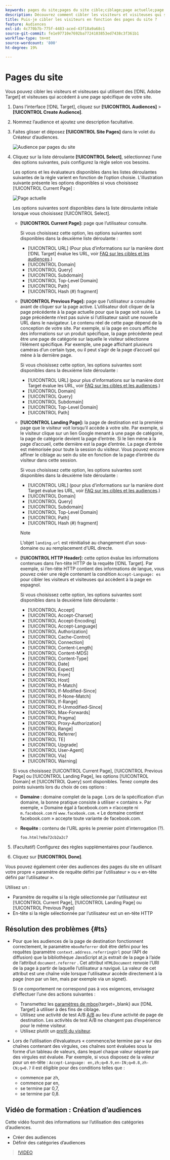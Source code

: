 ```yaml
---
keywords: pages du site;pages du site cible;ciblage;page actuelle;page actuelle cible;page précédente;page précédente cible;page de destination;page de destination cible;en-tête http
description: Découvrez comment cibler les visiteurs et visiteuses qui se trouvent sur une page spécifique  [!DNL Adobe Target]  votre site à l’aide de .
title: Puis-je cibler les visiteurs en fonction des pages du site ?
feature: Audiences
exl-id: 4c770b7b-775f-4483-aced-43f18a9a68c1
source-git-commit: fe1e97710e7692ba7724103853ed7438c3f361b1
workflow-type: tm+mt
source-wordcount: '800'
ht-degree: 19%

---
```


# Pages du site

Vous pouvez cibler les visiteurs et visiteuses qui utilisent des [!DNL Adobe Target] et visiteuses qui accèdent à une page spécifique de votre site.

1. Dans l’interface [!DNL Target], cliquez sur **[!UICONTROL Audiences]** > **[!UICONTROL Create Audience]**.
1. Nommez l’audience et ajoutez une description facultative.
1. Faites glisser et déposez **[!UICONTROL Site Pages]** dans le volet du Créateur d’audiences.

   ![Audience par pages du site](assets/target_site_pages.png)

1. Cliquez sur la liste déroulante **[!UICONTROL Select]**, sélectionnez l’une des options suivantes, puis configurez la règle selon vos besoins.

   Les options et les évaluateurs disponibles dans les listes déroulantes suivantes de la règle varient en fonction de l’option choisie. L’illustration suivante présente les options disponibles si vous choisissez [!UICONTROL Current Page] :

   ![Page actuelle](assets/current-page.png)

   Les options suivantes sont disponibles dans la liste déroulante initiale lorsque vous choisissez [!UICONTROL Select].

   * **[!UICONTROL Current Page]:** page que l’utilisateur consulte.

     Si vous choisissez cette option, les options suivantes sont disponibles dans la deuxième liste déroulante :

      * [!UICONTROL URL] (Pour plus d’informations sur la manière dont [!DNL Target] évalue les URL, voir [FAQ sur les cibles et les audiences](/help/main/c-target/c-troubleshooting-targets-and-audiences/troubleshooting-targets-and-audiences.md).)
      * [!UICONTROL Domain]
      * [!UICONTROL Query]
      * [!UICONTROL Subdomain]
      * [!UICONTROL Top-Level Domain]
      * [!UICONTROL Path]
      * [!UICONTROL Hash (#) fragment]

   * **[!UICONTROL Previous Page]:** page que l’utilisateur a consultée avant de cliquer sur la page active. L’utilisateur doit cliquer de la page précédente à la page actuelle pour que la page soit suivie. La page précédente n’est pas suivie si l’utilisateur saisit une nouvelle URL dans le navigateur. Le contenu réel de cette page dépend de la conception de votre site. Par exemple, si la page en cours affiche des informations sur un produit spécifique, la page précédente peut être une page de catégorie sur laquelle le visiteur sélectionne l’élément spécifique. Par exemple, une page affichant plusieurs caméras d’un certain type, ou il peut s’agir de la page d’accueil qui mène à la dernière page.

     Si vous choisissez cette option, les options suivantes sont disponibles dans la deuxième liste déroulante :

      * [!UICONTROL URL] (pour plus d’informations sur la manière dont Target évalue les URL, voir [FAQ sur les cibles et les audiences](/help/main/c-target/c-troubleshooting-targets-and-audiences/troubleshooting-targets-and-audiences.md).)
      * [!UICONTROL Domain]
      * [!UICONTROL Query]
      * [!UICONTROL Subdomain]
      * [!UICONTROL Top-Level Domain]
      * [!UICONTROL Path]

   * **[!UICONTROL Landing Page]:** la page de destination est la première page que le visiteur voit lorsqu’il accède à votre site. Par exemple, si le visiteur clique sur un lien Google menant à une page de catégorie, la page de catégorie devient la page d’entrée. Si le lien mène à la page d’accueil, cette dernière est la page d’entrée. La page d’entrée est mémorisée pour toute la session du visiteur. Vous pouvez encore affiner le ciblage au sein du site en fonction de la page d’entrée du visiteur dans cette session.

     Si vous choisissez cette option, les options suivantes sont disponibles dans la deuxième liste déroulante :

      * [!UICONTROL URL] (pour plus d’informations sur la manière dont Target évalue les URL, voir [FAQ sur les cibles et les audiences](/help/main/c-target/c-troubleshooting-targets-and-audiences/troubleshooting-targets-and-audiences.md).)
      * [!UICONTROL Domain]
      * [!UICONTROL Query]
      * [!UICONTROL Subdomain]
      * [!UICONTROL Top-Level Domain]
      * [!UICONTROL Path]
      * [!UICONTROL Hash (#) fragment]

     >[!NOTE]
     >
     >L’objet `landing.url` est réinitialisé au changement d’un sous-domaine ou au remplacement d’URL directe.

   * **[!UICONTROL HTTP Header]:** cette option évalue les informations contenues dans l’en-tête HTTP de la requête [!DNL Target]. Par exemple, si l’en-tête HTTP contient des informations de langue, vous pouvez créer une règle contenant la condition `Accept-Language: es` pour cibler les visiteurs et visiteuses qui accèdent à la page en espagnol.

     Si vous choisissez cette option, les options suivantes sont disponibles dans la deuxième liste déroulante :

      * [!UICONTROL Accept]
      * [!UICONTROL Accept-Charset]
      * [!UICONTROL Accept-Encoding]
      * [!UICONTROL Accept-Language]
      * [!UICONTROL Authorization]
      * [!UICONTROL Cache-Control]
      * [!UICONTROL Connection]
      * [!UICONTROL Content-Length]
      * [!UICONTROL Content-MDS]
      * [!UICONTROL Content-Type]
      * [!UICONTROL Date]
      * [!UICONTROL Expect]
      * [!UICONTROL From]
      * [!UICONTROL Host]
      * [!UICONTROL If-Match]
      * [!UICONTROL If-Modified-Since]
      * [!UICONTROL If-None-Match]
      * [!UICONTROL If-Range]
      * [!UICONTROL If-Unmodified-Since]
      * [!UICONTROL Max-Forwards]
      * [!UICONTROL Pragma]
      * [!UICONTROL Proxy-Authorization]
      * [!UICONTROL Range]
      * [!UICONTROL Referrer]
      * [!UICONTROL TE]
      * [!UICONTROL Upgrade]
      * [!UICONTROL User-Agent]
      * [!UICONTROL Via]
      * [!UICONTROL Warning]

   Si vous choisissez [!UICONTROL Current Page], [!UICONTROL Previous Page] ou [!UICONTROL Landing Page], les options [!UICONTROL Domain] et [!UICONTROL Query] sont disponibles. Tenez compte des points suivants lors du choix de ces options :

   * **Domaine :** domaine complet de la page. Lors de la spécification d’un domaine, la bonne pratique consiste à utiliser « contains ». Par exemple, « Domaine égal à facebook.com » n’accepte ni `m.facebook.com` ni `www.facebook.com`. « Le domaine contient facebook.com » accepte toute variante de facebook.com.
   * **Requête :** contenu de l’URL après le premier point d’interrogation (?).

     `foo.html?e0a72cb2a2c7`

1. (Facultatif) Configurez des règles supplémentaires pour l’audience.
1. Cliquez sur **[!UICONTROL Done]**.

Vous pouvez également créer des audiences des pages du site en utilisant votre propre « paramètre de requête défini par l’utilisateur » ou « en-tête défini par l’utilisateur ».

Utilisez un :

* Paramètre de requête si la règle sélectionnée par l’utilisateur est [!UICONTROL Current Page], [!UICONTROL Landing Page] ou [!UICONTROL Previous Page]
* En-tête si la règle sélectionnée par l’utilisateur est un en-tête HTTP

## Résolution des problèmes {#ts}

* Pour que les audiences de la page de destination fonctionnent correctement, le paramètre `mboxReferrer` doit être défini pour les requêtes (paramètre `context.address.referringUrl` pour l’API de diffusion) que la bibliothèque JavaScript at.js extrait de la page à l’aide de l’attribut `document.referrer` . Cet attribut `HTMLDocument` renvoie l’URI de la page à partir de laquelle l’utilisateur a navigué. La valeur de cet attribut est une chaîne vide lorsque l&#39;utilisateur accède directement à la page (non par un lien, mais par exemple via un signet).

  Si ce comportement ne correspond pas à vos exigences, envisagez d’effectuer l’une des actions suivantes :

   * Transmettez les [paramètres de mbox](https://experienceleague.adobe.com/docs/target-dev/developer/client-side/global-mbox/pass-parameters-to-global-mbox.html?lang=fr){target=_blank} aux [!DNL Target] à utiliser à des fins de ciblage.
   * Utilisez une activité de test A/B [A/B](/help/main/c-activities/t-test-ab/test-ab.md) au lieu d’une activité de page de destination. Les activités de test A/B ne changent pas d’expérience pour le même visiteur.
   * Utilisez plutôt un [profil du visiteur](/help/main/c-target/c-audiences/c-target-rules/visitor-profile.md).

* Lors de l’utilisation d’évaluateurs « commence/se termine par » sur des chaînes contenant des virgules, ces chaînes sont évaluées sous la forme d’un tableau de valeurs, dans lequel chaque valeur séparée par des virgules est évaluée. Par exemple, si vous disposez de la valeur pour un en-tête : `Accept-Language: en,zh;q=0.9,en-IN;q=0.8,zh-CN;q=0.7` il est éligible pour des conditions telles que :
   * commence par zh,
   * commence par en,
   * se termine par 0,7,
   * se termine par 0,8.

## Vidéo de formation : Création d’audiences

Cette vidéo fournit des informations sur l’utilisation des catégories d’audiences.

* Créer des audiences
* Définir des catégories d’audiences

>[!VIDEO](https://video.tv.adobe.com/v/17392)
